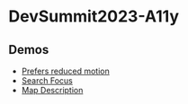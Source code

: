 # DevSummit2023-A11y

## Demos
- [Prefers reduced motion](demos/PrefersReducedMotion.html)
- [Search Focus](demos/SearchFocus.html)
- [Map Description](demos/MapDescription.html)
